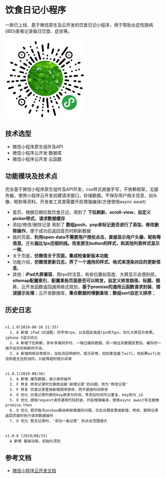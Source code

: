 # 饮食日记小程序
一款已上线、基于微信原生及云开发的饮食日记小程序，用于帮助炎症性肠病(IBD)患者记录每日饮食、症状等。

![foodDiary.jpeg](docs/images/foodDiary.jpeg)

## 技术选型
- 微信小程序原生组件及API
- 微信小程序云开发·数据库
- 微信小程序云开发·云函数

## 功能模块及技术点
完全基于微信小程序原生组件及API开发，css样式直接手写，不依赖框架，无服务器，使用小程序云开发创建请求接口，存储数据。不保存用户相关信息，如头像、昵称等资料。开发者工具里需要开启增强编译(方便使用async await)

- 首页，根据日期拉取饮食日记，用到了 **下拉刷新、scroll-view、自定义picker样式、请求数据缓存**
- 添加/修改/删除记录 用到了 **数组push、pop来标记是否进行了添加、修改删除操作**。便于成功后返回首页时刷新数据
- 我的页面，**利用open-data不需要用户授权点击，直接显示用户头像、昵称等信息**。还有**画比1px还细的线。改变原生button的样式，和其他列表样式显示一致**。
- 关于页面，**仿微信关于页面，集成检查新版本功能**
- 功能介绍，**仿微信更新日志，弄了一个通用的样式、格式来渲染对应的更新信息**。
- 其他：**iPad大屏兼容**、用rpx时注意，有些位置如高度、大屏显示会很别扭，**sitemap配置索引**，**配置某些页面是否可以转发，自定义转发路径、标题、图片**。云开发函数返回通用格式规划，**基于promise的通用云函数请求封装**，**错误提示处理**；云开发数据库，**集合数据的增删查改**；**数组sort自定义排序**；


## 历史日志
```

v1.1.0(2019-08-16 21:35)
  1. A 新增 iPad UI适配，将字体rpx，以及固定高度rpx改为px，优化大屏显示效果。iphone 5显示优化
  2. A 新增下拉刷新，弥补多端同步时，一端已缓存数据，另一端当天数据变更后，缓存的一端不会实时刷新的不足。
  3. A 新增网络异常提示，当检测没网络时，提示异常，但如果连接了wifi，但如果wifi也没网是无法检测的，只能等超时提示异常


v1.0.1(2019-08/16)
  1. A 新增 缓存数据，减少请求操作
  2. F 修复 修改记录时文案依旧是'新增记录'的问题，改为'修改记录'
  3. F 修复 饮食记录里按新增顺序排序，而不是按时间排序
  4. O 优化 饮食记录列表的key原来为时间，考虑后时间可以重复，key改为_id
  5. O 优化 提取request请求通用代码封装，开启增强编译，使用async await写法替换promise.then
  6. O 优化 首页每次onshow都会刷新数据的问题，仅在日期变更或新增、修改、删除记录返回页面时执行请求数据操作
  7. O 优化 暂无记录时，'添加一条记录' 的点击范围增大


v1.0.0 (2019/08/15)
  A 新增 基础功能，初始化项目

```

## 参考文档

- [微信小程序云开发文档](https://developers.weixin.qq.com/miniprogram/dev/wxcloud/basis/getting-started.html)


